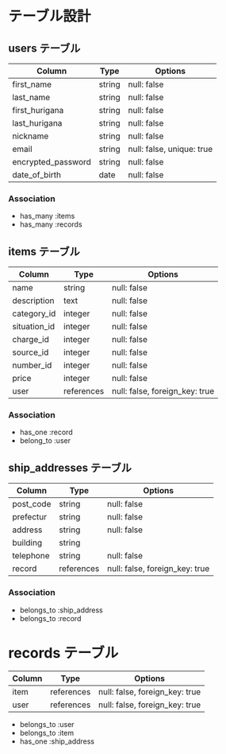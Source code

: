 # テーブル設計

## users テーブル

| Column             | Type   | Options     |
| ------------------ | ------ | ----------- |
| first_name         | string | null: false |
| last_name          | string | null: false |
| first_hurigana     | string | null: false |
| last_hurigana      | string | null: false |
| nickname           | string | null: false |
| email              | string | null: false, unique: true |
| encrypted_password | string | null: false |
| date_of_birth      | date   | null: false |

### Association

- has_many :items
- has_many :records

## items テーブル

| Column         | Type   | Options     |
| ------         | ------ | ----------- |
| name           | string | null: false |
| description    | text   | null: false |
| category_id    | integer| null: false |
| situation_id   | integer| null: false |
| charge_id      | integer| null: false |
| source_id      | integer| null: false |
| number_id      | integer| null: false |
| price          | integer| null: false |
| user           | references| null: false, foreign_key: true|


### Association

- has_one :record
- belong_to :user

## ship_addresses テーブル

| Column           | Type       | Options                        |
| ------           | ---------- | ------------------------------ |
| post_code        | string     | null: false                    |
| prefectur        | string     | null: false                    |
| address          | string     | null: false                    |
| building         | string     |                                |
| telephone        | string     | null: false                    |
| record           | references | null: false,  foreign_key: true| 

### Association

- belongs_to :ship_address
- belongs_to :record

# records テーブル

| Column          | Type       | Options                        |
| ------          | ---------- | ------------------------------ |
| item            | references | null: false,  foreign_key: true|
| user            | references | null: false,  foreign_key: true|

- belongs_to :user
- belongs_to :item
- has_one    :ship_address

